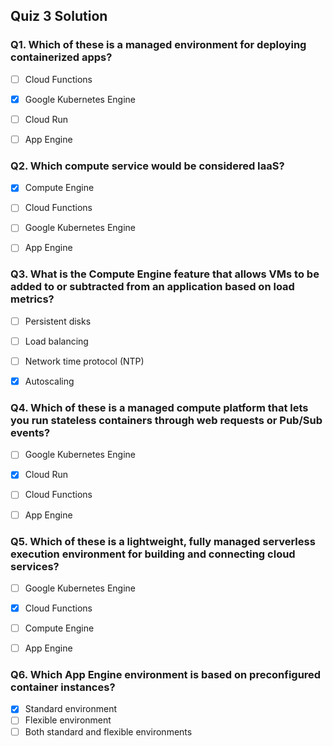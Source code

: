 ## Quiz 3 Solution

### Q1. Which of these is a managed environment for deploying containerized apps?

- [ ] Cloud Functions
- [x] Google Kubernetes Engine
- [ ] Cloud Run
- [ ] App Engine


### Q2. Which compute service would be considered IaaS?

- [x] Compute Engine
- [ ] Cloud Functions
- [ ] Google Kubernetes Engine
- [ ] App Engine


### Q3. What is the Compute Engine feature that allows VMs to be added to or subtracted from an application based on load metrics?

- [ ] Persistent disks
- [ ] Load balancing
- [ ] Network time protocol (NTP)
- [x] Autoscaling


### Q4. Which of these is a managed compute platform that lets you run stateless containers through web requests or Pub/Sub events?

- [ ] Google Kubernetes Engine
- [x] Cloud Run
- [ ] Cloud Functions
- [ ] App Engine


### Q5. Which of these is a lightweight, fully managed serverless execution environment for building and connecting cloud services?

- [ ] Google Kubernetes Engine
- [x] Cloud Functions
- [ ] Compute Engine
- [ ] App Engine


### Q6. Which App Engine environment is based on preconfigured container instances?

- [x] Standard environment
- [ ] Flexible environment
- [ ] Both standard and flexible environments
